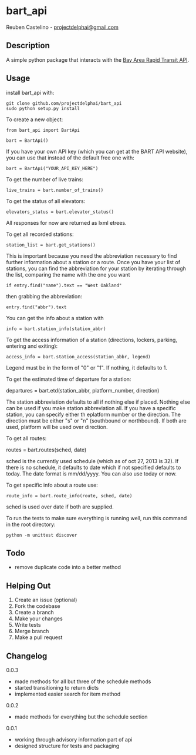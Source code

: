 bart_api
=============
Reuben Castelino - projectdelphai@gmail.com

Description
-------------
A simple python package that interacts with the [Bay Area Rapid Transit API](http://api.bart.gov/docs/overview/index.aspx).

Usage
-------------

install bart_api with:

    git clone github.com/projectdelphai/bart_api
    sudo python setup.py install

To create a new object:

    from bart_api import BartApi

    bart = BartApi()

If you have your own API key (which you can get at the BART API website), you can use that instead of the default free one with:

    bart = BartApi("YOUR_API_KEY_HERE")

To get the number of live trains:

    live_trains = bart.number_of_trains()

To get the status of all elevators:

    elevators_status = bart.elevator_status()

All responses for now are returned as lxml etrees.

To get all recorded stations:

    station_list = bart.get_stations()

This is important because you need the abbreviation necessary to find further information about a station or a route. Once you have your list of stations, you can find the abbreviation for your station by iterating through the list, comparing the name with the one you want

    if entry.find("name").text == "West Oakland"

then grabbing the abbreviation:

    entry.find("abbr").text

You can get the info about a station with

    info = bart.station_info(station_abbr)

To get the access information of a station (directions, lockers, parking, entering and exiting):

    access_info = bart.station_access(station_abbr, legend)

Legend must be in the form of "0" or "1". If nothing, it defaults to 1.

To get the estimated time of departure for a station:

   departures = bart.etd(station_abbr, platform_number, direction)

The station abbreviation defaults to all if nothing else if placed. Nothing else can be used if you make station abbreviation all. If you have a specific station, you can specify either th eplatform number or the direction. The direction must be either "s" or "n" (southbound or northbound). If both are used, platform will be used over direction.

To get all routes:

   routes = bart.routes(sched, date)

sched is the currently used schedule (which as of oct 27, 2013 is 32). If there is no schedule, it defaults to date which if not specified defaults to today. The date format is mm/dd/yyyy. You can also use today or now.

To get specific info about a route use:

    route_info = bart.route_info(route, sched, date)

sched is used over date if both are supplied.

To run the tests to make sure everything is running well, run this command in the root directory:

    python -m unittest discover

Todo
-----------------
* remove duplicate code into a better method

Helping Out
-------------

 1. Create an issue (optional)
 1. Fork the codebase
 1. Create a branch
 1. Make your changes
 1. Write tests
 1. Merge branch
 1. Make a pull request

Changelog
--------------
0.0.3
* made methods for all but three of the schedule methods
* started transitioning to return dicts
* implemented easier search for item method

0.0.2
* made methods for everything but the schedule section

0.0.1
* working through advisory information part of api
* designed structure for tests and packaging
